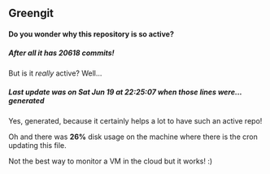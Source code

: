 ## Greengit

#### Do you wonder why this repository is so active?

##### After all it has 20618 commits!

But is it *really* active? Well...

##### Last update was on Sat Jun 19 at 22:25:07 when those lines were... generated

Yes, generated, because it certainly helps a lot to have such an active repo!

Oh and there was **26%** disk usage on the machine
where there is the cron updating this file.

Not the best way to monitor a VM in the cloud but it works! :)
